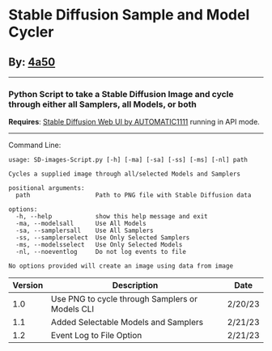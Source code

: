 # Stable Diffusion Sample and Model Cycler
## By: [4a50](https://github.com/4a50)
---
### Python Script to take a Stable Diffusion Image and cycle through either all Samplers, all Models, or both

**Requires**: [Stable Diffusion Web UI by AUTOMATIC1111](https://github.com/AUTOMATIC1111/stable-diffusion-webui/) running in API mode.

---
Command Line:
```
usage: SD-images-Script.py [-h] [-ma] [-sa] [-ss] [-ms] [-nl] path

Cycles a supplied image through all/selected Models and Samplers

positional arguments:
  path                  Path to PNG file with Stable Diffusion data

options:
  -h, --help            show this help message and exit
  -ma, --modelsall      Use All Models
  -sa, --samplersall    Use All Samplers
  -ss, --samplerselect  Use Only Selected Samplers
  -ms, --modelsselect   Use Only Selected Models
  -nl, --noeventlog     Do not log events to file

No options provided will create an image using data from image
```

|Version|Description|Date
|---|---|--|
|1.0| Use PNG to cycle through Samplers or Models CLI|2/20/23
|1.1| Added Selectable Models and Samplers |2/21/23
|1.2| Event Log to File Option|2/21/23